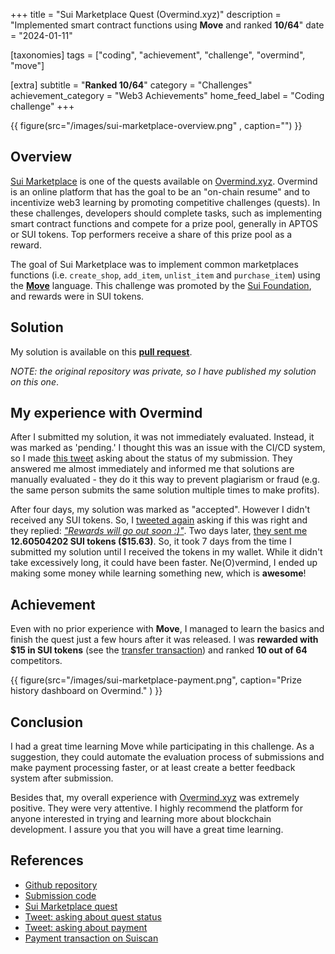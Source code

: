 +++
title = "Sui Marketplace Quest (Overmind.xyz)"
description = "Implemented smart contract functions using **Move** and ranked **10/64**"
date = "2024-01-11"

[taxonomies]
tags = ["coding",  "achievement", "challenge", "overmind", "move"]

[extra]
subtitle = "**Ranked 10/64**"
category = "Challenges"
achievement_category = "Web3 Achievements"
home_feed_label = "Coding challenge"
+++

{{ figure(src="/images/sui-marketplace-overview.png" , caption="") }}

## Overview
[Sui Marketplace](https://overmind.xyz/quests/sui-marketplace) is one of the quests available on [Overmind.xyz](https://overmind.xyz). Overmind is an online platform that has the goal to be an "on-chain resume" and to incentivize web3 learning by promoting competitive challenges (quests). In these challenges, developers should complete tasks, such as implementing smart contract functions and compete for a prize pool, generally in APTOS or SUI tokens. Top performers receive a share of this prize pool as a reward.

The goal of Sui Marketplace was to implement common marketplaces functions (i.e. `create_shop`, `add_item`, `unlist_item` and `purchase_item`) using the **[Move](https://move-language.github.io/move/)** language. This challenge was promoted by the [Sui Foundation](https://sui.io), and rewards were in SUI tokens.

## Solution
My solution is available on this **[pull request](https://github.com/vesla0x1/sui-marketplace/pull/1/files)**.

*NOTE: the original repository was private, so I have published my solution on this one*.

## My experience with Overmind
After I submitted my solution, it was not immediately evaluated. Instead, it was marked as 'pending.' I thought this was an issue with the CI/CD system, so I made [this tweet](https://twitter.com/vesla0xfa/status/1745911675012706751) asking about the status of my submission. They answered me almost immediately and informed me that solutions are manually evaluated - they do it this way to prevent plagiarism or fraud (e.g. the same person submits the same solution multiple times to make profits).

After four days, my solution was marked as "accepted". However I didn't received any SUI tokens. So, I [tweeted again](https://twitter.com/vesla0xfa/status/1747304274088865964) asking if this was right and they replied: _["Rewards will go out soon :)"](https://twitter.com/Adam_Tehc/status/1747304441609396442)_. Two days later, [they sent me](https://suiscan.xyz/mainnet/tx/F2nsk4bJiYC5N8Gq6oWzB1R9htp6suSjTYm32B6YnwmC) **12.60504202 SUI tokens ($15.63)**. So, it took 7 days from the time I submitted my solution until I received the tokens in my wallet. While it didn't take excessively long, it could have been faster. Ne(O)vermind, I ended up making some money while learning something new, which is **awesome**!

## Achievement
Even with no prior experience with **Move**, I managed to learn the basics and finish the quest just a few hours after it was released. I was **rewarded with $15 in SUI tokens** (see the [transfer transaction](https://suiscan.xyz/mainnet/tx/F2nsk4bJiYC5N8Gq6oWzB1R9htp6suSjTYm32B6YnwmC)) and ranked **10 out of 64** competitors.


{{ figure(src="/images/sui-marketplace-payment.png", caption="Prize history dashboard on Overmind." ) }}


## Conclusion
I had a great time learning Move while participating in this challenge. As a suggestion, they could automate the evaluation process of submissions and make payment processing faster, or at least create a better feedback system after submission.

Besides that, my overall experience with [Overmind.xyz](https://overmind.xyz) was extremely positive. They were very attentive. I highly recommend the platform for anyone interested in trying and learning more about blockchain development. I assure you that you will have a great time learning.

## References
- [Github repository](https://github.com/vesla0x1/sui-marketplace/)
- [Submission code](https://github.com/vesla0x1/sui-marketplace/pull/1/files)
- [Sui Marketplace quest](https://overmind.xyz/quests/sui-marketplace)
- [Tweet: asking about quest status](https://twitter.com/vesla0xfa/status/1745911675012706751)
- [Tweet: asking about payment](https://twitter.com/vesla0xfa/status/1747304274088865964)
- [Payment transaction on Suiscan](https://suiscan.xyz/mainnet/tx/F2nsk4bJiYC5N8Gq6oWzB1R9htp6suSjTYm32B6YnwmC)